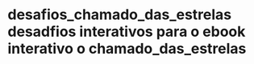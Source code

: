 # desafios_chamado_das_estrelas desadfios interativos para  o ebook interativo o chamado_das_estrelas

